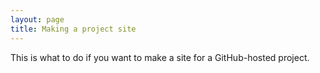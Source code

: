 ```yaml
---
layout: page
title: Making a project site
---
```


This is what to do if you want to make a site for a GitHub-hosted
project.

